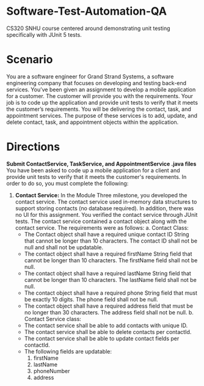 # Software-Test-Automation-QA
CS320 SNHU course centered around demonstrating unit testing specifically with JUnit 5 tests. 

# Scenario
You are a software engineer for Grand Strand Systems, a software engineering company that focuses on developing and testing back-end services. You’ve been given an assignment to develop a mobile application for a customer. The customer will provide you with the requirements. Your job is to code up the application and provide unit tests to verify that it meets the customer’s requirements. You will be delivering the contact, task, and appointment services. The purpose of these services is to add, update, and delete contact, task, and appointment objects within the application.

# Directions
**Submit ContactService, TaskService, and AppointmentService .java files**  
You have been asked to code up a mobile application for a client and provide unit tests to verify that it meets the customer's requirements. In order to do so, you must complete the following:
1. **Contact Service:** In the Module Three milestone, you developed the contact service. The contact service used in-memory data structures to support storing contacts (no database required). In addition, there was no UI for this assignment. You verified the contact service through JUnit tests. The contact service contained a contact object along with the contact service. The requirements were as follows:
   a. Contact Class:
    - The Contact object shall have a required unique contact ID String that cannot be longer than 10 characters. The contact ID shall not be null and shall not be updatable.
    - The contact object shall have a required firstName String field that cannot be longer than 10 characters. The firstName field shall not be null.
    - The contact object shall have a required lastName String field that cannot be longer than 10 characters. The lastName field shall not be null.
    - The contact object shall have a required phone String field that must be exactly 10 digits. The phone field shall not be null.
    - The contact object shall have a required address field that must be no longer than 30 characters. The address field shall not be null.
   b. Contact Service class:
    - The contact service shall be able to add contacts with unique ID.
    - The contact service shall be able to delete contacts per contactId.
    - The contact service shall be able to update contact fields per contactId.
    - The following fields are updatable:
      1. firstName
      2. lastName
      3. phoneNumber
      4. address
